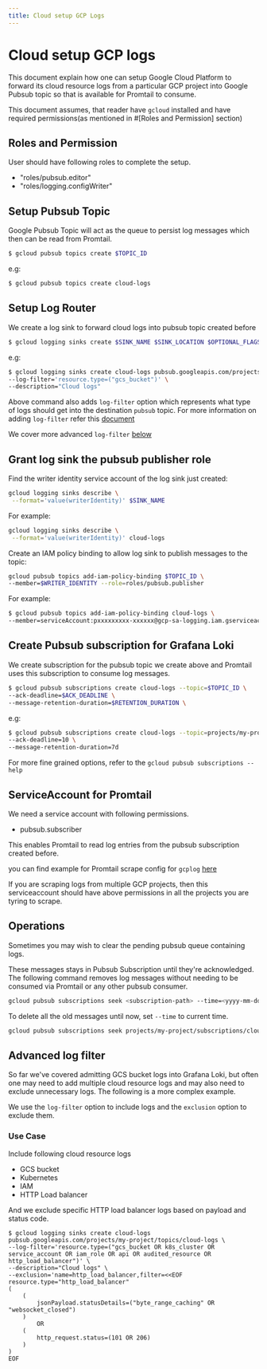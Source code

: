 ```yaml
---
title: Cloud setup GCP Logs
---
```

# Cloud setup GCP logs

This document explain how one can setup Google Cloud Platform to forward its cloud resource logs from a particular GCP project into Google Pubsub topic so that is available for Promtail to consume.

This document assumes, that reader have `gcloud` installed and have required permissions(as mentioned in #[Roles and Permission] section)

## Roles and Permission

User should have following roles to complete the setup.
- "roles/pubsub.editor"
- "roles/logging.configWriter"

## Setup Pubsub Topic

Google Pubsub Topic will act as the queue to persist log messages which then can be read from Promtail.

```bash
$ gcloud pubsub topics create $TOPIC_ID
```

e.g:
```bash
$ gcloud pubsub topics create cloud-logs
```

## Setup Log Router

We create a log sink to forward cloud logs into pubsub topic created before

```bash
$ gcloud logging sinks create $SINK_NAME $SINK_LOCATION $OPTIONAL_FLAGS
```

e.g:
```bash
$ gcloud logging sinks create cloud-logs pubsub.googleapis.com/projects/my-project/topics/cloud-logs \
--log-filter='resource.type=("gcs_bucket")' \
--description="Cloud logs"
```

Above command also adds `log-filter` option which represents what type of logs should get into the destination `pubsub` topic.
For more information on adding `log-filter` refer this [document](https://cloud.google.com/logging/docs/export/configure_export_v2#creating_sink)

We cover more advanced `log-filter` [below](#Advanced-Log-filter)

## Grant log sink the pubsub publisher role

Find the writer identity service account of the log sink just created:

```bash
gcloud logging sinks describe \
 --format='value(writerIdentity)' $SINK_NAME
```

For example:
```bash
gcloud logging sinks describe \
 --format='value(writerIdentity)' cloud-logs
```

Create an IAM policy binding to allow log sink to publish messages to the topic:
```bash
gcloud pubsub topics add-iam-policy-binding $TOPIC_ID \
--member=$WRITER_IDENTITY --role=roles/pubsub.publisher
```

For example:
```bash
$ gcloud pubsub topics add-iam-policy-binding cloud-logs \
--member=serviceAccount:pxxxxxxxxx-xxxxxx@gcp-sa-logging.iam.gserviceaccount.com --role=roles/pubsub.publisher
```

## Create Pubsub subscription for Grafana Loki

We create subscription for the pubsub topic we create above and Promtail uses this subscription to consume log messages.

```bash
$ gcloud pubsub subscriptions create cloud-logs --topic=$TOPIC_ID \
--ack-deadline=$ACK_DEADLINE \
--message-retention-duration=$RETENTION_DURATION \
```

e.g:
```bash
$ gcloud pubsub subscriptions create cloud-logs --topic=projects/my-project/topics/cloud-logs \
--ack-deadline=10 \
--message-retention-duration=7d
```

For more fine grained options, refer to the `gcloud pubsub subscriptions --help`

## ServiceAccount for Promtail

We need a service account with following permissions.
- pubsub.subscriber

This enables Promtail to read log entries from the pubsub subscription created before.

you can find example for Promtail scrape config for `gcplog` [here](../scraping/#gcplog-scraping)

If you are scraping logs from multiple GCP projects, then this serviceaccount should have above permissions in all the projects you are tyring to scrape.

## Operations

Sometimes you may wish to clear the pending pubsub queue containing logs.

These messages stays in Pubsub Subscription until they're acknowledged. The following command removes log messages without needing to be consumed via Promtail or any other pubsub consumer.

```bash
gcloud pubsub subscriptions seek <subscription-path> --time=<yyyy-mm-ddThh:mm:ss>
```

To delete all the old messages until now, set `--time` to current time.

```bash
gcloud pubsub subscriptions seek projects/my-project/subscriptions/cloud-logs --time=$(date +%Y-%m-%dT%H:%M:%S)
```

## Advanced log filter

So far we've covered admitting GCS bucket logs into Grafana Loki, but often one may need to add multiple cloud resource logs and may also need to exclude unnecessary logs. The following is a more complex example.

We use the `log-filter` option to include logs and the `exclusion` option to exclude them.

### Use Case
Include following cloud resource logs
- GCS bucket
- Kubernetes
- IAM
- HTTP Load balancer

And we exclude specific HTTP load balancer logs based on payload and status code.

```
$ gcloud logging sinks create cloud-logs pubsub.googleapis.com/projects/my-project/topics/cloud-logs \
--log-filter='resource.type=("gcs_bucket OR k8s_cluster OR service_account OR iam_role OR api OR audited_resource OR http_load_balancer")' \
--description="Cloud logs" \
--exclusion='name=http_load_balancer,filter=<<EOF
resource.type="http_load_balancer"
(
	(
		jsonPayload.statusDetails=("byte_range_caching" OR "websocket_closed")
	)
		OR
	(
		http_request.status=(101 OR 206)
	)
)
EOF
```

